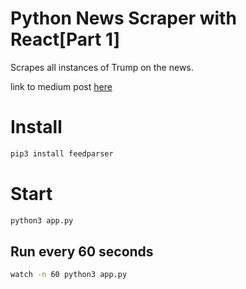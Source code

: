 # Python News Scraper with React[Part 1]
Scrapes all instances of Trump on the news.

link to medium post [here](https://medium.com/@edwinrc1026/python-news-scraper-with-react-part-1-971e1ed2fb7)

# Install

```sh
pip3 install feedparser
```

# Start

```sh
python3 app.py
```

## Run every 60 seconds

```sh
watch -n 60 python3 app.py
```
